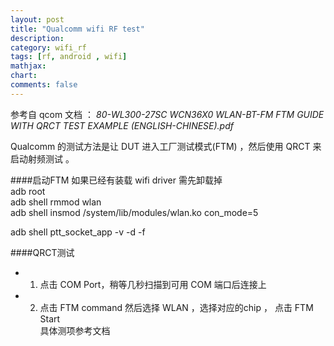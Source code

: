 ```yaml
---
layout: post
title: "Qualcomm wifi RF test"
description:
category: wifi_rf
tags: [rf, android , wifi]
mathjax: 
chart:
comments: false
---
```

参考自 qcom 文档 ： *80-WL300-27SC WCN36X0 WLAN-BT-FM FTM GUIDE WITH QRCT TEST EXAMPLE (ENGLISH-CHINESE).pdf*   

Qualcomm 的测试方法是让 DUT 进入工厂测试模式(FTM) ，然后使用 QRCT 来启动射频测试 。

####启动FTM 
如果已经有装载 wifi driver 需先卸载掉   
adb root    
adb shell rmmod wlan     
adb shell insmod /system/lib/modules/wlan.ko con_mode=5   

adb shell ptt_socket_app -v -d -f

####QRCT测试

* 1. 点击 COM Port，稍等几秒扫描到可用 COM 端口后连接上   
* 2. 点击 FTM command 然后选择 WLAN ，选择对应的chip ， 点击 FTM Start   
具体测项参考文档